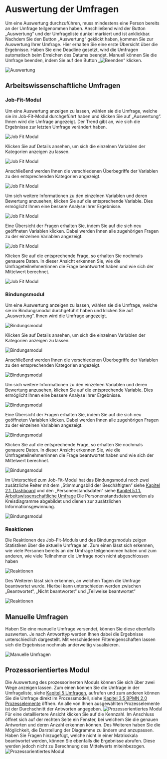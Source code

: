 
# Auswertung der Umfragen
Um eine Auswertung durchzuführen, muss mindestens eine Person bereits an der Umfrage teilgenommen haben. 
Anschließend wird der Button „Auswertung“ und der Umfrageliste dunkel markiert und ist anklickbar. Nachdem Sie den 
Button „Auswertung“ geklickt haben, kommen Sie zur Auswertung Ihrer Umfrage. Hier erhalten Sie eine erste Übersicht 
über die Ergebnisse. Haben Sie eine Deadline gesetzt, wird die Umfragen automatisch beim Erreichen des Datums 
beendet. Manuell können Sie die Umfrage beenden, indem Sie auf den Button „![Beenden](/assets/images/icons/block.png 
"Beenden")“ klicken.           

![Auswertung](/assets/images/screenshots/evaluation1.png "Auswertung")

## Arbeitswissenschaftliche Umfragen
### Job-Fit-Modul
Um eine Auswertung anzeigen zu lassen, wählen sie die Umfrage, welche sie im Job-Fit-Modul durchgeführt haben und klicken Sie auf „Auswertung“. Ihnen wird die Umfrage angezeigt. Der Trend gibt an, wie sich die Ergebnisse zur letzten Umfrage verändert haben.

![Job Fit Modul](/assets/images/screenshots/evaluation2.png "Job Fit Modul")

Klicken Sie auf Details ansehen, um sich die einzelnen Variablen der Kategorien anzeigen zu lassen.

![Job Fit Modul](/assets/images/screenshots/evaluation3.png "Job Fit Modul")

Anschließend werden Ihnen die verschiedenen Überbegriffe der Variablen zu den entsprechenden Kategorien angezeigt.

![Job Fit Modul](/assets/images/screenshots/evaluation4.png "Job Fit Modul")

Um sich weitere Informationen zu den einzelnen Variablen und deren Bewertung anzusehen, klicken Sie auf die entsprechende Variable. Dies ermöglicht Ihnen eine bessere Analyse Ihrer Ergebnisse.

![Job Fit Modul](/assets/images/screenshots/evaluation5.png "Job Fit Modul")

Eine Übersicht der Fragen erhalten Sie, indem Sie auf die sich neu geöffneten Variablen klicken. Dabei werden Ihnen alle zugehörigen Fragen zu der einzelnen Variablen angezeigt.

![Job Fit Modul](/assets/images/screenshots/evaluation6.png "Job Fit Modul")

Klicken Sie auf die entsprechende Frage, so erhalten Sie nochmals genauere Daten. In dieser Ansicht erkennen Sie, wie die Umfrageteilnehmer/innen die Frage beantwortet haben und wie sich der Mittelwert berechnet.

![Job Fit Modul](/assets/images/screenshots/evaluation7.png "Job Fit Modul")

### Bindungsmodul
Um eine Auswertung anzeigen zu lassen, wählen sie die Umfrage, welche sie im Bindungsmodul durchgeführt haben und klicken Sie auf „Auswertung“. Ihnen wird die Umfrage angezeigt.

![Bindungsmodul](/assets/images/screenshots/evaluation8.png "Bindungsmodul")

Klicken Sie auf Details ansehen, um sich die einzelnen Variablen der Kategorien anzeigen zu lassen.

![Bindungsmodul](/assets/images/screenshots/evaluation9.png "Bindungsmodul")

Anschließend werden Ihnen die verschiedenen Überbegriffe der Variablen zu den entsprechenden Kategorien angezeigt.

![Bindungsmodul](/assets/images/screenshots/evaluation10.png "Bindungsmodul")

Um sich weitere Informationen zu den einzelnen Variablen und deren Bewertung anzusehen, klicken Sie auf die entsprechende Variable. Dies ermöglicht Ihnen eine bessere Analyse Ihrer Ergebnisse.

![Bindungsmodul](/assets/images/screenshots/evaluation11.png "Bindungsmodul")

Eine Übersicht der Fragen erhalten Sie, indem Sie auf die sich neu geöffneten Variablen klicken. Dabei werden Ihnen alle zugehörigen Fragen zu der einzelnen Variablen angezeigt.

![Bindungsmodul](/assets/images/screenshots/evaluation12.png "Bindungsmodul")

Klicken Sie auf die entsprechende Frage, so erhalten Sie nochmals genauere Daten. In dieser Ansicht erkennen Sie, wie die Umfrageteilnehmer/innen die Frage beantwortet haben und wie sich der Mittelwert berechnet.

![Bindungsmodul](/assets/images/screenshots/evaluation13.png "Bindungsmodul")

Im Unterschied zum Job-Fit-Modul hat das Bindungsmodul noch zwei zusätzliche Reiter mit dem „Stimmungsbild der 
Beschäftigten“ siehe [Kapitel 2.1. Dashboard](../startpage/readme.md#dashboard) und den „Personenstandsdaten“ siehe 
[Kapitel 5.1.1. Arbeitswissenschaftliche Umfrage](../survey/readme.md#arbeiswissenschaftliche-umfrage) Die 
Personenstandsdaten 
werden als Kreisdiagramme abgebildet und dienen zur zusätzlichen Informationsgewinnung.

![Bindungsmodul](/assets/images/screenshots/evaluation14.png "Bindungsmodul")

### Reaktionen
Die Reaktionen des Job-Fit-Moduls und des Bindungsmoduls zeigen Statistiken über die aktuelle Umfrage an. Zum einen lässt sich erkennen, wie viele Personen bereits an der Umfrage teilgenommen haben und zum anderen, wie viele Teilnehmer die Umfrage noch nicht abgeschlossen haben

![Reaktionen](/assets/images/screenshots/evaluation15.png "Reaktionen")

Des Weiteren lässt sich erkennen, an welchen Tagen die Umfrage beantwortet wurde. Hierbei kann unterschieden werden zwischen „Beantwortet“, „Nicht beantwortet“ und „Teilweise beantwortet“

![Reaktionen](/assets/images/screenshots/evaluation16.png "Reaktionen")


## Manuelle Umfragen
Haben Sie eine manuelle Umfrage versendet, können Sie diese ebenfalls auswerten. Je nach Antworttyp werden Ihnen dabei die Ergebnisse unterschiedlich dargestellt. Mit verschiedenen Filtereigenschaften lassen sich die Ergebnisse nochmals anderweitig visualisieren.

![Manuelle Umfragen](/assets/images/screenshots/evaluation17.png "Manuelle Umfragen")


## Prozessorientiertes Modul
Die Auswertung des prozessorinerten Moduls können Sie sich über zwei Wege anzeigen lassen. Zum einen können Sie die 
Umfrage in der Umfrageliste, siehe [Kapitel 5 Umfragen](../survey/readme.md), aufrufen und zum anderen können Sie die 
Umfrage direkt im Prozessmodell, siehe [Kapitel 3.5 BPMN 2.0 Prozesselemente](../process/readme.md#bpmn-2-0-prozesselemente) öffnen. An 
alle von 
Ihnen ausgewählten 
Prozesselemente ist 
der Durchschnitt der Antworten angegeben.
![Prozessorientiertes Modul](/assets/images/screenshots/evaluation18.png "Prozessorientiertes Modul")
Für eine detailliertere Ansicht klicken Sie auf die Kennzahl. Im Anschluss öffnet sich auf der rechten Seite ein Fenster, bei welchem Sie die genauen Antworten und deren Anzahl erkennen können. Des Weiteren haben Sie die Möglichkeit, die Darstellung der Diagramme zu ändern und anzupassen. Haben Sie Fragen hinzugefügt, welche nicht in einer Matrixskala beantwortet werden, können Sie ebenfalls die Ergebnisse abrufen. Diese werden jedoch nicht zu Berechnung des Mittelwerts miteinbezogen.
![Prozessorientiertes Modul](/assets/images/screenshots/evaluation19.png "Prozessorientiertes Modul")

